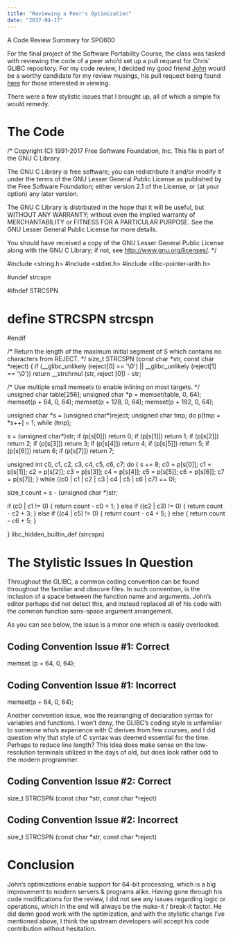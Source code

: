 ```yaml
---
title: "Reviewing a Peer's Optimization"
date: "2017-04-17"
---
```


A Code Review Summary for SPO600

For the final project of the Software Portability Course, the class was tasked with reviewing the code of a peer who’d set up a pull request for Chris’ GLIBC repository. For my code review, I decided my good friend [John](https://github.com/johnejames) would be a worthy candidate for my review musings, his pull request being found [here](https://github.com/ctyler/spo600-glibc/pull/3) for those interested in viewing.

There were a few stylistic issues that I brought up, all of which a simple fix would remedy.

# The Code

/\* Copyright (C) 1991-2017 Free Software Foundation, Inc.
   This file is part of the GNU C Library.

   The GNU C Library is free software; you can redistribute it and/or
   modify it under the terms of the GNU Lesser General Public
   License as published by the Free Software Foundation; either
   version 2.1 of the License, or (at your option) any later version.

   The GNU C Library is distributed in the hope that it will be useful,
   but WITHOUT ANY WARRANTY; without even the implied warranty of
   MERCHANTABILITY or FITNESS FOR A PARTICULAR PURPOSE.  See the GNU
   Lesser General Public License for more details.

   You should have received a copy of the GNU Lesser General Public
   License along with the GNU C Library; if not, see
   <http://www.gnu.org/licenses/>.  \*/

#include <string.h>
#include <stdint.h>
#include <libc-pointer-arith.h>

#undef strcspn

#ifndef STRCSPN
# define STRCSPN strcspn
#endif

/\* Return the length of the maximum initial segment of S
   which contains no characters from REJECT.  \*/
size\_t STRCSPN (const char \*str, const char \*reject)
{
  if (\_\_glibc\_unlikely (reject\[0\] == '\\0') ||
      \_\_glibc\_unlikely (reject\[1\] == '\\0'))
    return \_\_strchrnul (str, reject \[0\]) - str;

  /\* Use multiple small memsets to enable inlining on most targets.  \*/
  unsigned char table\[256\];
  unsigned char \*p = memset(table, 0, 64);
  memset(p + 64, 0, 64);
  memset(p + 128, 0, 64);
  memset(p + 192, 0, 64);

  unsigned char \*s = (unsigned char\*)reject;
  unsigned char tmp;
  do
    p\[tmp = \*s++\] = 1;
  while (tmp);

  s = (unsigned char\*)str;
  if (p\[s\[0\]\]) return 0;
  if (p\[s\[1\]\]) return 1;
  if (p\[s\[2\]\]) return 2;
  if (p\[s\[3\]\]) return 3;
  if (p\[s\[4\]\]) return 4;
  if (p\[s\[5\]\]) return 5;
  if (p\[s\[6\]\]) return 6;
  if (p\[s\[7\]\]) return 7;

  unsigned int c0, c1, c2, c3, c4, c5, c6, c7;
  do
  {
    s += 8;
    c0 = p\[s\[0\]\];
    c1 = p\[s\[1\]\];
    c2 = p\[s\[2\]\];
    c3 = p\[s\[3\]\];
    c4 = p\[s\[4\]\];
    c5 = p\[s\[5\]\];
    c6 = p\[s\[6\]\];
    c7 = p\[s\[7\]\];
  } while ((c0 | c1 | c2 | c3 | c4 | c5 | c6 | c7) == 0);

  size\_t count = s - (unsigned char \*)str;

  if (c0 | c1 != 0) {
    return count - c0 + 1;
  }
  else if ((c2 | c3) != 0) {
    return count - c2 + 3;
  }
  else if ((c4 | c5) != 0) {
    return count - c4 + 5;
  }
  else {
    return count - c6 + 5;
  }

}
libc\_hidden\_builtin\_def (strcspn)

# The Stylistic Issues In Question

Throughout the GLIBC, a common coding convention can be found throughout the familiar and obscure files. In such convention, is the inclusion of a space between the function name and arguments. John’s editor perhaps did not detect this, and instead replaced all of his code with the common function sans-space argument arrangement.

As you can see below, the issue is a minor one which is easily overlooked.

## Coding Convention Issue #1: Correct

memset (p + 64, 0, 64);

## Coding Convention Issue #1: Incorrect

memset(p + 64, 0, 64);

Another convention issue, was the rearranging of declaration syntax for variables and functions. I won’t deny, the GLIBC’s coding style is unfamiliar to someone who’s experience with C derives from few courses, and I did question why that style of C syntax was deemed essential for the time. Perhaps to reduce line length? This idea does make sense on the low-resolution terminals utilized in the days of old, but does look rather odd to the modern programmer.

## Coding Convention Issue #2: Correct

size\_t
STRCSPN (const char \*str, const char \*reject)

## Coding Convention Issue #2: Incorrect

size\_t STRCSPN (const char \*str, const char \*reject)

# Conclusion

John’s optimizations enable support for 64-bit processing, which is a big improvement to modern servers & programs alike. Having gone through his code modifications for the review, I did not see any issues regarding logic or operations, which in the end will always be the make-it / break-it factor. He did damn good work with the optimization, and with the stylistic change I’ve mentioned above, I think the upstream developers will accept his code contribution without hesitation.
